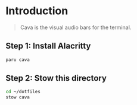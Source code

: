 # Introduction

> Cava is the visual audio bars for the terminal.

## Step 1: Install Alacritty

```bash
paru cava
```

## Step 2: Stow this directory

```bash
cd ~/dotfiles
stow cava
```
